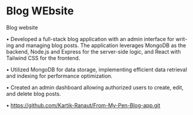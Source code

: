 
# Blog WEbsite

Blog website

• Developed a full-stack blog application with an admin interface for writ- ing and managing blog posts. The application leverages MongoDB as the backend, Node.js and Express for the server-side logic, and React with Tailwind CSS for the frontend.

• Utilized MongoDB for data storage, implementing efficient data retrieval and indexing for performance optimization.

• Created an admin dashboard allowing authorized users to create, edit, and delete blog posts.

• https://github.com/Kartik-Ranaut/From-My-Pen-Blog-app.git

